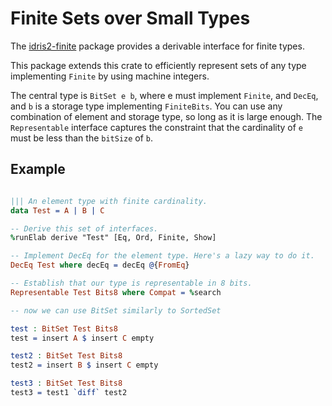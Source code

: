 # Finite Sets over Small Types

The [idris2-finite](https://github.com/stefan-hoeck/idris2-finite)
package provides a derivable interface for finite types.

This package extends this crate to efficiently represent sets of any
type implementing `Finite` by using machine integers.

The central type is `BitSet e b`, where e must implement `Finite`, and
`DecEq`, and `b` is a storage type implementing `FiniteBits`. You can
use any combination of element and storage type, so long as it is
large enough. The `Representable` interface captures the constraint
that the cardinality of `e` must be less than the `bitSize` of `b`.

## Example

```idris

||| An element type with finite cardinality.
data Test = A | B | C

-- Derive this set of interfaces.
%runElab derive "Test" [Eq, Ord, Finite, Show]

-- Implement DecEq for the element type. Here's a lazy way to do it.
DecEq Test where decEq = decEq @{FromEq}

-- Establish that our type is representable in 8 bits.
Representable Test Bits8 where Compat = %search

-- now we can use BitSet similarly to SortedSet

test : BitSet Test Bits8
test = insert A $ insert C empty

test2 : BitSet Test Bits8
test2 = insert B $ insert C empty

test3 : BitSet Test Bits8
test3 = test1 `diff` test2
```
